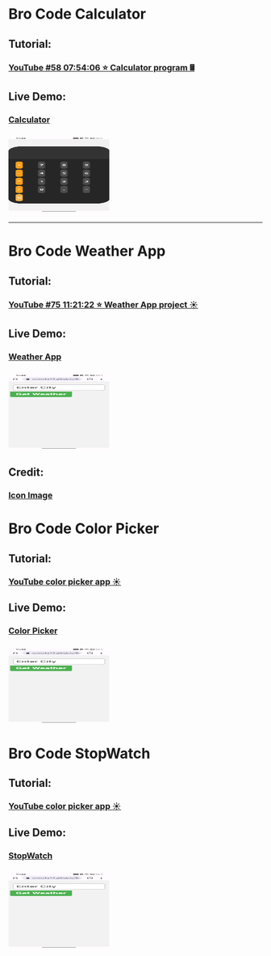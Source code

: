 ###  <link rel="icon" href="./calculator/favicon.ico" >

# Bro Code Calculator
## Tutorial:
### [YouTube #58 07:54:06 ⭐ Calculator program 🖩](https://www.youtube.com/watch?v=lfmg-EJ8gm4)
## Live Demo:
### [Calculator](./calculator)
### <img src='./thumbnail/calculator.jpg' width="200" height="150"><hr>

# Bro Code Weather App
## Tutorial:
### [YouTube #75 11:21:22 ⭐ Weather App project ☀️](https://www.youtube.com/watch?v=lfmg-EJ8gm4)
## Live Demo:
### [Weather App](./weather-app)
### <img src='./thumbnail/weather-app.jpg' width="200" height="150">
## Credit:
### [Icon Image](https://emojipedia.org/)

# Bro Code Color Picker
## Tutorial:
### [YouTube color picker app ☀️](https://www.youtube.com/watch?v=CgkZ7MvWUAA)
## Live Demo:
### [Color Picker](./color-picker)
### <img src='./thumbnail/weather-app.jpg' width="200" height="150">

# Bro Code StopWatch
## Tutorial:
### [YouTube color picker app ☀️](https://www.youtube.com/watch?v=CgkZ7MvWUAA)
## Live Demo:
### [StopWatch](./color-picker)
### <img src='./thumbnail/weather-app.jpg' width="200" height="150">